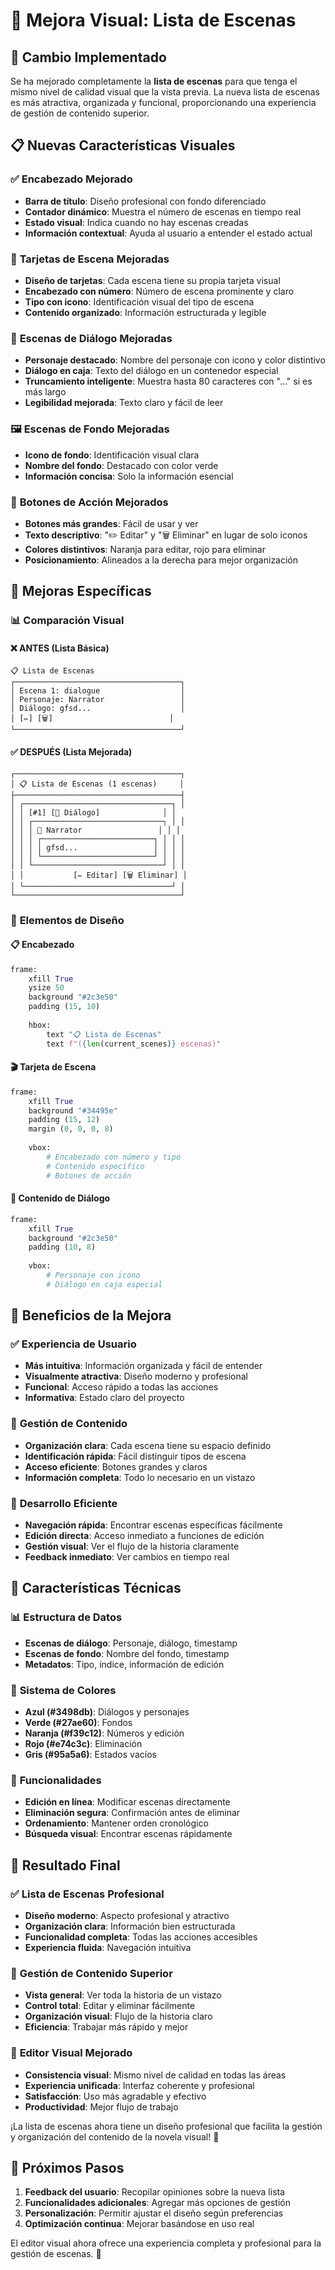 # 🎨 Mejora Visual: Lista de Escenas

## 🎯 **Cambio Implementado**

Se ha mejorado completamente la **lista de escenas** para que tenga el mismo nivel de calidad visual que la vista previa. La nueva lista de escenas es más atractiva, organizada y funcional, proporcionando una experiencia de gestión de contenido superior.

## 📋 **Nuevas Características Visuales**

### ✅ **Encabezado Mejorado**
- **Barra de título**: Diseño profesional con fondo diferenciado
- **Contador dinámico**: Muestra el número de escenas en tiempo real
- **Estado visual**: Indica cuando no hay escenas creadas
- **Información contextual**: Ayuda al usuario a entender el estado actual

### 🎨 **Tarjetas de Escena Mejoradas**
- **Diseño de tarjetas**: Cada escena tiene su propia tarjeta visual
- **Encabezado con número**: Número de escena prominente y claro
- **Tipo con icono**: Identificación visual del tipo de escena
- **Contenido organizado**: Información estructurada y legible

### 💬 **Escenas de Diálogo Mejoradas**
- **Personaje destacado**: Nombre del personaje con icono y color distintivo
- **Diálogo en caja**: Texto del diálogo en un contenedor especial
- **Truncamiento inteligente**: Muestra hasta 80 caracteres con "..." si es más largo
- **Legibilidad mejorada**: Texto claro y fácil de leer

### 🖼️ **Escenas de Fondo Mejoradas**
- **Icono de fondo**: Identificación visual clara
- **Nombre del fondo**: Destacado con color verde
- **Información concisa**: Solo la información esencial

### 🔧 **Botones de Acción Mejorados**
- **Botones más grandes**: Fácil de usar y ver
- **Texto descriptivo**: "✏️ Editar" y "🗑️ Eliminar" en lugar de solo iconos
- **Colores distintivos**: Naranja para editar, rojo para eliminar
- **Posicionamiento**: Alineados a la derecha para mejor organización

## 🎯 **Mejoras Específicas**

### 📊 **Comparación Visual**

#### ❌ **ANTES (Lista Básica)**
```
📋 Lista de Escenas
┌─────────────────────────────────────┐
│ Escena 1: dialogue                  │
│ Personaje: Narrator                 │
│ Diálogo: gfsd...                    │
│ [✏️] [🗑️]                          │
└─────────────────────────────────────┘
```

#### ✅ **DESPUÉS (Lista Mejorada)**
```
┌─────────────────────────────────────┐
│ 📋 Lista de Escenas (1 escenas)     │
├─────────────────────────────────────┤
│ ┌─────────────────────────────────┐ │
│ │ [#1] [💬 Diálogo]              │ │
│ │ ┌─────────────────────────────┐ │ │
│ │ │ 👤 Narrator                 │ │ │
│ │ │ ┌─────────────────────────┐ │ │ │
│ │ │ │ gfsd...                 │ │ │ │
│ │ │ └─────────────────────────┘ │ │ │
│ │ └─────────────────────────────┘ │ │
│ │           [✏️ Editar] [🗑️ Eliminar] │
│ └─────────────────────────────────┘ │
└─────────────────────────────────────┘
```

### 🎨 **Elementos de Diseño**

#### 📋 **Encabezado**
```python
frame:
    xfill True
    ysize 50
    background "#2c3e50"
    padding (15, 10)
    
    hbox:
        text "📋 Lista de Escenas"
        text f"({len(current_scenes)} escenas)"
```

#### 🎬 **Tarjeta de Escena**
```python
frame:
    xfill True
    background "#34495e"
    padding (15, 12)
    margin (0, 0, 0, 8)
    
    vbox:
        # Encabezado con número y tipo
        # Contenido específico
        # Botones de acción
```

#### 💬 **Contenido de Diálogo**
```python
frame:
    xfill True
    background "#2c3e50"
    padding (10, 8)
    
    vbox:
        # Personaje con icono
        # Diálogo en caja especial
```

## 🎯 **Beneficios de la Mejora**

### ✅ **Experiencia de Usuario**
- **Más intuitiva**: Información organizada y fácil de entender
- **Visualmente atractiva**: Diseño moderno y profesional
- **Funcional**: Acceso rápido a todas las acciones
- **Informativa**: Estado claro del proyecto

### 🎨 **Gestión de Contenido**
- **Organización clara**: Cada escena tiene su espacio definido
- **Identificación rápida**: Fácil distinguir tipos de escena
- **Acceso eficiente**: Botones grandes y claros
- **Información completa**: Todo lo necesario en un vistazo

### 🔧 **Desarrollo Eficiente**
- **Navegación rápida**: Encontrar escenas específicas fácilmente
- **Edición directa**: Acceso inmediato a funciones de edición
- **Gestión visual**: Ver el flujo de la historia claramente
- **Feedback inmediato**: Ver cambios en tiempo real

## 🎯 **Características Técnicas**

### 📊 **Estructura de Datos**
- **Escenas de diálogo**: Personaje, diálogo, timestamp
- **Escenas de fondo**: Nombre del fondo, timestamp
- **Metadatos**: Tipo, índice, información de edición

### 🎨 **Sistema de Colores**
- **Azul (#3498db)**: Diálogos y personajes
- **Verde (#27ae60)**: Fondos
- **Naranja (#f39c12)**: Números y edición
- **Rojo (#e74c3c)**: Eliminación
- **Gris (#95a5a6)**: Estados vacíos

### 🔧 **Funcionalidades**
- **Edición en línea**: Modificar escenas directamente
- **Eliminación segura**: Confirmación antes de eliminar
- **Ordenamiento**: Mantener orden cronológico
- **Búsqueda visual**: Encontrar escenas rápidamente

## 🎯 **Resultado Final**

### ✅ **Lista de Escenas Profesional**
- **Diseño moderno**: Aspecto profesional y atractivo
- **Organización clara**: Información bien estructurada
- **Funcionalidad completa**: Todas las acciones accesibles
- **Experiencia fluida**: Navegación intuitiva

### 🚀 **Gestión de Contenido Superior**
- **Vista general**: Ver toda la historia de un vistazo
- **Control total**: Editar y eliminar fácilmente
- **Organización visual**: Flujo de la historia claro
- **Eficiencia**: Trabajar más rápido y mejor

### 🎨 **Editor Visual Mejorado**
- **Consistencia visual**: Mismo nivel de calidad en todas las áreas
- **Experiencia unificada**: Interfaz coherente y profesional
- **Satisfacción**: Uso más agradable y efectivo
- **Productividad**: Mejor flujo de trabajo

¡La lista de escenas ahora tiene un diseño profesional que facilita la gestión y organización del contenido de la novela visual! 🎉

## 🎯 **Próximos Pasos**

1. **Feedback del usuario**: Recopilar opiniones sobre la nueva lista
2. **Funcionalidades adicionales**: Agregar más opciones de gestión
3. **Personalización**: Permitir ajustar el diseño según preferencias
4. **Optimización continua**: Mejorar basándose en uso real

El editor visual ahora ofrece una experiencia completa y profesional para la gestión de escenas. 🚀
